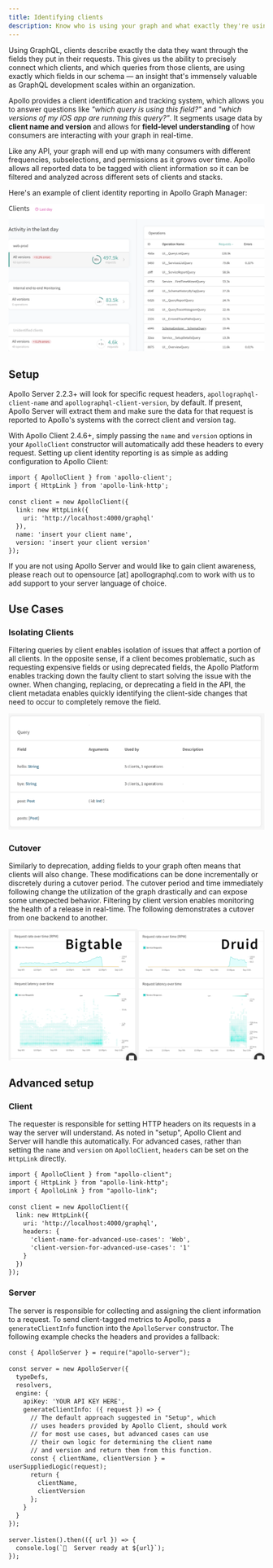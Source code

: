 ```yaml
---
title: Identifying clients
description: Know who is using your graph and what exactly they're using
---
```


Using GraphQL, clients describe exactly the data they want through the fields they put in their requests. This gives us the ability to precisely connect which clients, and which queries from those clients, are using exactly which fields in our schema &mdash; an insight that's immensely valuable as GraphQL development scales within an organization.

Apollo provides a client identification and tracking system, which allows you to answer questions like _"which query is using this field?"_ and _"which versions of my iOS app are running this query?"_. It segments usage data by **client name and version** and allows for **field-level understanding** of how consumers are interacting with your graph in real-time.

Like any API, your graph will end up with many consumers with different frequencies, subselections, and permissions as it grows over time. Apollo allows all reported data to be tagged with client information so it can be filtered and analyzed across different sets of clients and stacks.

Here's an example of client identity reporting in Apollo Graph Manager:

![client overview](./img/client-awareness/overview.png)

## Setup

Apollo Server 2.2.3+ will look for specific request headers, `apollographql-client-name` and `apollographql-client-version`, by default. If present, Apollo Server will extract them and make sure the data for that request is reported to Apollo's systems with the correct client and version tag.

With Apollo Client 2.4.6+, simply passing the `name` and `version` options in your `ApolloClient` constructor will automatically add these headers to every request. Setting up client identity reporting is as simple as adding configuration to Apollo Client:

```js{8-9}
import { ApolloClient } from 'apollo-client';
import { HttpLink } from 'apollo-link-http';

const client = new ApolloClient({
  link: new HttpLink({
    uri: 'http://localhost:4000/graphql'
  }),
  name: 'insert your client name',
  version: 'insert your client version'
});
```

If you are not using Apollo Server and would like to gain client awareness,
please reach out to opensource [at] apollographql.com to work with us to add
support to your server language of choice.

## Use Cases

### Isolating Clients

Filtering queries by client enables isolation of issues that affect a portion
of all clients. In the opposite sense, if a client becomes problematic, such as
requesting expensive fields or using deprecated fields, the Apollo Platform
enables tracking down the faulty client to start solving the issue with the
owner. When changing, replacing, or deprecating a field in the API, the client
metadata enables quickly identifying the client-side changes that need to
occur to completely remove the field.

![client field](./img/client-awareness/field-usage.png)

### Cutover

Similarly to deprecation, adding fields to your graph often means that clients will also change. These modifications can be done incrementally or discretely during a cutover period. The cutover period and time immediately following change the utilization of the graph drastically and can expose some unexpected behavior. Filtering by client version enables monitoring the health of a release in real-time. The following demonstrates a cutover from one backend to another.

![druid cutover](./img/client-awareness/cutover.png)

## Advanced setup

### Client

The requester is responsible for setting HTTP headers on its requests in a way the server will understand. As noted in "setup", Apollo Client and Server will handle this automatically. For advanced cases, rather than setting the `name` and `version` on `ApolloClient`, `headers` can be set on the `HttpLink` directly.

```js{8-16}
import { ApolloClient } from "apollo-client";
import { HttpLink } from "apollo-link-http";
import { ApolloLink } from "apollo-link";

const client = new ApolloClient({
  link: new HttpLink({
    uri: 'http://localhost:4000/graphql',
    headers: {
      'client-name-for-advanced-use-cases': 'Web',
      'client-version-for-advanced-use-cases': '1'
    }
  })
});
```

### Server

The server is responsible for collecting and assigning the client information
to a request. To send client-tagged metrics to Apollo, pass a
`generateClientInfo` function into the `ApolloServer` constructor. The
following example checks the headers and provides a fallback:

```js{8-22}
const { ApolloServer } = require("apollo-server");

const server = new ApolloServer({
  typeDefs,
  resolvers,
  engine: {
    apiKey: 'YOUR API KEY HERE',
    generateClientInfo: ({ request }) => {
      // The default approach suggested in "Setup", which
      // uses headers provided by Apollo Client, should work
      // for most use cases, but advanced cases can use
      // their own logic for determining the client name
      // and version and return them from this function.
      const { clientName, clientVersion } = userSuppliedLogic(request);
      return {
        clientName,
        clientVersion
      };
    }
  }
});

server.listen().then(({ url }) => {
  console.log(`🚀  Server ready at ${url}`);
});
```
